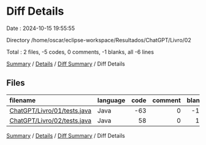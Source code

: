 # Diff Details

Date : 2024-10-15 19:55:55

Directory /home/oscar/eclipse-workspace/Resultados/ChatGPT/Livro/02

Total : 2 files,  -5 codes, 0 comments, -1 blanks, all -6 lines

[Summary](results.md) / [Details](details.md) / [Diff Summary](diff.md) / Diff Details

## Files
| filename | language | code | comment | blank | total |
| :--- | :--- | ---: | ---: | ---: | ---: |
| [ChatGPT/Livro/01/tests.java](/ChatGPT/Livro/01/tests.java) | Java | -63 | 0 | -15 | -78 |
| [ChatGPT/Livro/02/tests.java](/ChatGPT/Livro/02/tests.java) | Java | 58 | 0 | 14 | 72 |

[Summary](results.md) / [Details](details.md) / [Diff Summary](diff.md) / Diff Details